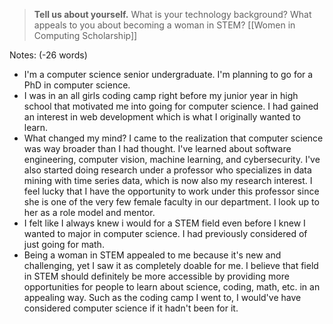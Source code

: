 >  **Tell us about yourself.** What is your technology background? What appeals to you about becoming a woman in STEM? [[Women in Computing Scholarship]]

Notes: (-26 words)
- I'm a computer science senior undergraduate. I'm planning to go for a PhD in computer science.
- I was in an all girls coding camp right before my junior year in high school that motivated me into going for computer science. I had gained an interest in web development which is what I originally wanted to learn.
- What changed my mind? I came to the realization that computer science was way broader than I had thought. I've learned about software engineering, computer vision, machine learning, and cybersecurity. I've also started doing research under a professor who specializes in data mining with time series data, which is now also my research interest. I feel lucky that I have the opportunity to work under this professor since she is one of the very few female faculty in our department. I look up to her as a role model and mentor.
- I felt like I always knew i would for a STEM field even before I knew I wanted to major in computer science. I had previously considered of just going for math.
- Being a woman in STEM appealed to me because it's new and challenging, yet I saw it as completely doable for me. I believe that field in STEM should definitely be more accessible by providing more opportunities for people to learn about science, coding, math, etc. in an appealing way. Such as the coding camp I went to, I would've have considered computer science if it hadn't been for it.
